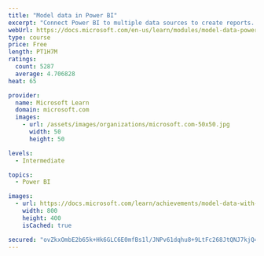 ```yaml
---
title: "Model data in Power BI"
excerpt: "Connect Power BI to multiple data sources to create reports. Define the relationship between your data sources."
webUrl: https://docs.microsoft.com/en-us/learn/modules/model-data-power-bi/
type: course
price: Free
length: PT1H7M
ratings:
  count: 5287
  average: 4.706828
heat: 65

provider:
  name: Microsoft Learn
  domain: microsoft.com
  images:
    - url: /assets/images/organizations/microsoft.com-50x50.jpg
      width: 50
      height: 50

levels:
  - Intermediate

topics:
  - Power BI

images:
  - url: https://docs.microsoft.com/learn/achievements/model-data-with-power-bi-desktop-social.png
    width: 800
    height: 400
    isCached: true

secured: "ovZkxOmbE2b65k+Hk6GLC6E0mfBs1l/JNPv61dqhu8+9LtFc268JtQNJ7kjQ4j3YeYW0nxdw1u/ytjPunIa4xU3UrzznSK+T3LINzqLKj30dkwfrkdn80ct3RRqVynUigj4PU0XkPquTQGUAcATk1CIYz6NdWc2mYXh/UKX06p6vM8lUtEk5fgeoZBmayzph/9U4jCxyVrqSvHJp9JXHVXQmU3j77xotYmRDLIUMWpY6JFFnOX+F5mg6bQ8XlvpiJDjcWO1DW85FqgO2SbXFdAwShUFKOa1Te/8vAtvpFH1qzx9BAbiNWkCBWsmZPj9PMVDhROMcPVT4z+BCTbYjnp91BE4mHjXjbX736fODtzc2+0U6+cI4UAwT9l0Khk8pnekSyBiaYDTDMDpgqHBZrY8eqnub77AIpQTZ9aD1rxg=;P0ele1S1egyZlZYHgvrAIw=="
---
```


